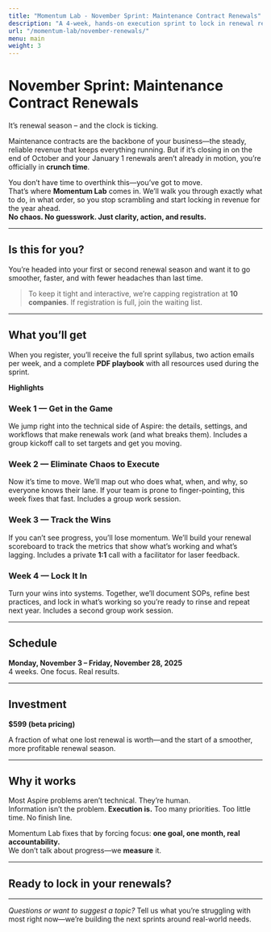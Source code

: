 ```yaml
---
title: "Momentum Lab - November Sprint: Maintenance Contract Renewals"
description: "A 4-week, hands-on execution sprint to lock in renewal revenue before year-end."
url: "/momentum-lab/november-renewals/"
menu: main
weight: 3
---
```


# November Sprint: Maintenance Contract Renewals

It’s renewal season – and the clock is ticking.

Maintenance contracts are the backbone of your business—the steady, reliable revenue that keeps everything running. But if it’s closing in on the end of October and your January 1 renewals aren’t already in motion, you’re officially in **crunch time**.

You don’t have time to overthink this—you’ve got to move.  
That’s where **Momentum Lab** comes in. We’ll walk you through exactly what to do, in what order, so you stop scrambling and start locking in revenue for the year ahead.  
**No chaos. No guesswork. Just clarity, action, and results.**

---

## Is this for you?

You’re headed into your first or second renewal season and want it to go smoother, faster, and with fewer headaches than last time.

> To keep it tight and interactive, we’re capping registration at **10 companies**. If registration is full, join the waiting list.

---

## What you’ll get

When you register, you’ll receive the full sprint syllabus, two action emails per week, and a complete **PDF playbook** with all resources used during the sprint.

**Highlights**

### Week 1 — Get in the Game
We jump right into the technical side of Aspire: the details, settings, and workflows that make renewals work (and what breaks them). Includes a group kickoff call to set targets and get you moving.

### Week 2 — Eliminate Chaos to Execute
Now it’s time to move. We’ll map out who does what, when, and why, so everyone knows their lane. If your team is prone to finger-pointing, this week fixes that fast. Includes a group work session.

### Week 3 — Track the Wins
If you can’t see progress, you’ll lose momentum. We’ll build your renewal scoreboard to track the metrics that show what’s working and what’s lagging. Includes a private **1:1** call with a facilitator for laser feedback.

### Week 4 — Lock It In
Turn your wins into systems. Together, we’ll document SOPs, refine best practices, and lock in what’s working so you’re ready to rinse and repeat next year. Includes a second group work session.

---

## Schedule

**Monday, November 3 – Friday, November 28, 2025**  
4 weeks. One focus. Real results.

---

## Investment

**$599 (beta pricing)**

A fraction of what one lost renewal is worth—and the start of a smoother, more profitable renewal season.

---

## Why it works

Most Aspire problems aren’t technical. They’re human.  
Information isn’t the problem. **Execution is.** Too many priorities. Too little time. No finish line.

Momentum Lab fixes that by forcing focus: **one goal, one month, real accountability.**  
We don’t talk about progress—we **measure** it.

---

## Ready to lock in your renewals?

<div id="signup">
<script src="https://js.hsforms.net/forms/embed/22357356.js" defer></script>
<div class="hs-form-frame" data-region="na1" data-form-id="6b9f7553-ade9-4cce-b72a-bb83b3dd60a1" data-portal-id="22357356"></div>
</div>

---

_Questions or want to suggest a topic?_ Tell us what you’re struggling with most right now—we’re building the next sprints around real-world needs.
